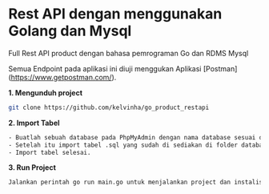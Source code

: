 # Rest API dengan menggunakan Golang dan Mysql

Full Rest API product dengan bahasa pemrograman Go dan RDMS Mysql

Semua Endpoint pada aplikasi ini diuji menggukan Aplikasi [Postman] (https://www.getpostman.com/).

**1. Mengunduh project**

```bash
git clone https://github.com/kelvinha/go_product_restapi

```

**2. Import Tabel**

```bash
- Buatlah sebuah database pada PhpMyAdmin dengan nama database sesuai dengan yang ada pada folder config.
- Setelah itu import tabel .sql yang sudah di sediakan di folder database
- Import tabel selesai.

```

**3. Run Project**

```bash
Jalankan perintah go run main.go untuk menjalankan project dan instalisasi package / library yang dibutuhkan

```

